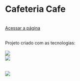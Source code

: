 <h1>Cafeteria Cafe</h1>
<br>
<a href="https://cafeteria-scs.netlify.app/">Acessar a página</a>

<br>
<br>
<p>Projeto criado com as tecnologias:
<br>
<br>
    <img src="https://img.shields.io/badge/HTML5-E34F26?style=for-the-badge&logo=html5&logoColor=white">
    <br>
    <img src="https://img.shields.io/badge/CSS3-1572B6?style=for-the-badge&logo=css3&logoColor=white">
    <br>

<br>
<br>

<img src="C:\Users\Aline\Desktop\projeto.cafeteria\assets\img--caf-perfil.jpg">
